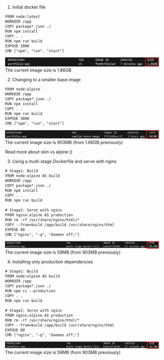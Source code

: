 1. Initial docker file
```
FROM node:latest
WORKDIR /app
COPY package*.json ./
RUN npm install
COPY . .
RUN npm run build
EXPOSE 3000
CMD ["npm", "run", "start"]
```

![alt text](doc_img/img1.png)
The current image size is 1.86GB

2. Changing to a smaller base image
```
FROM node:alpine
WORKDIR /app
COPY package*.json ./
RUN npm install
COPY . .
RUN npm run build
EXPOSE 3000
CMD ["npm", "run", "start"]

```
![alt text](doc_img/img2.png)
The current image size is 903MB (from 1.86GB previously)

Read more about slim vs alpine ()


3. Using a multi-stage Dockerfile and serve with nginx
```
# Stage1: Build
FROM node:alpine AS build
WORKDIR /app
COPY package*.json ./
RUN npm install
COPY . .
RUN npm run build

# Stage2: Serve with nginx
FROM nginx:alpine AS production
RUN rm -rf /usr/share/nginx/html/*
COPY --from=build /app/build /usr/share/nginx/html
EXPOSE 80
CMD ["nginx", "-g", "daemon off;"]
```

![alt text](doc_img/img3.png)
The current image size is 59MB (from 903MB previously)


4. Installing only production dependencies
```
# Stage1: Build
FROM node:alpine AS build
WORKDIR /app
COPY package*.json ./
RUN npm ci --production
COPY . .
RUN npm run build

# Stage2: Serve with nginx
FROM nginx:alpine AS production
RUN rm -rf /usr/share/nginx/html/*
COPY --from=build /app/build /usr/share/nginx/html
EXPOSE 80
CMD ["nginx", "-g", "daemon off;"]
```

![alt text](doc_img/img3.png)
The current image size is 59MB (from 903MB previously)